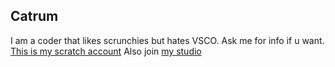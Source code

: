 ## Catrum
I am a coder that likes scrunchies but hates VSCO. Ask me for info if u want. [This is my scratch account](https://scratch.mit.edu/users/Catrum/)
Also join [my studio](https://scratch.mit.edu/studios/29575297/)
